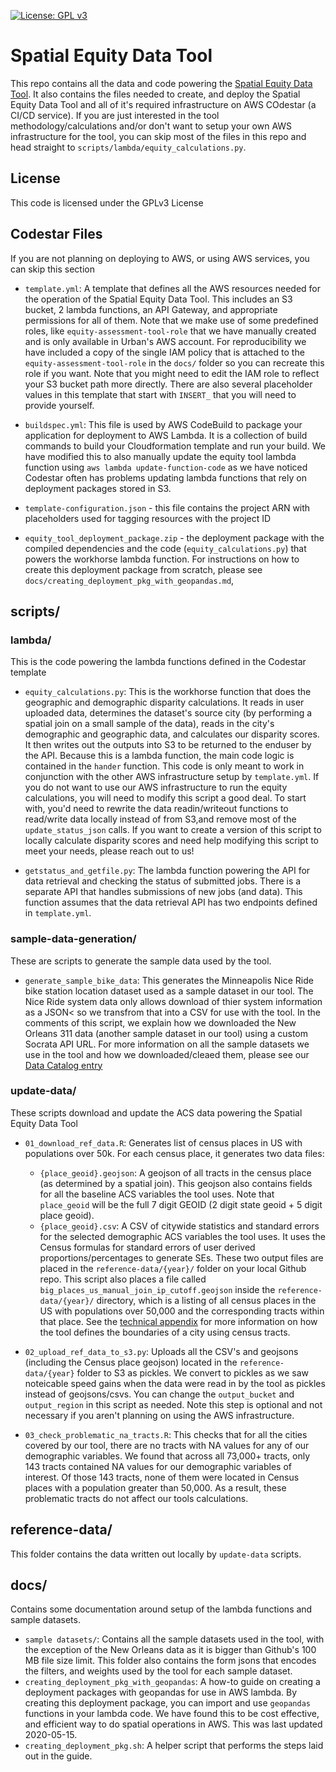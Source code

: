 [![License: GPL v3](https://img.shields.io/badge/License-GPLv3-blue.svg)](https://www.gnu.org/licenses/gpl-3.0)

# Spatial Equity Data Tool

This repo contains all the data and code powering the [Spatial Equity Data Tool](https://apps.urban.org/features/equity-data-tool/).
It also contains the files needed to create, and deploy the
Spatial Equity Data Tool and all of it's required infrastructure on AWS COdestar
(a CI/CD service). If you are just interested in the tool
methodology/calculations and/or don't want to setup your own AWS infrastructure
for the tool, you can skip most of the files in this repo and head straight to
`scripts/lambda/equity_calculations.py`.

## License
This code is licensed under the GPLv3 License

## Codestar Files
If you are not planning on deploying to AWS, or using AWS services, you can skip
this section

  - `template.yml`: A template that defines all the AWS resources needed for the
  operation of the Spatial Equity Data Tool. This includes an S3 bucket, 2 lambda
  functions, an API Gateway, and appropriate permissions for all of them. Note
  that we make use of some predefined roles, like `equity-assessment-tool-role`
  that we have manually created and is only available in Urban's AWS account. For
  reproducibility we have included a copy of the single IAM policy that is
  attached to the `equity-assessment-tool-role` in the `docs/` folder so you can
  recreate this role if you want. Note that you might need to edit the IAM role to
    reflect your S3 bucket path more directly. There are also several
    placeholder values in this template that start with `INSERT_` that you will
    need to provide yourself.

  - `buildspec.yml`: This file is used by AWS CodeBuild to package your
  application for deployment to AWS Lambda. It is a collection of build
  commands to build your Cloudformation template and run your build. We have
  modified this to also manually update the equity tool lambda function using
  `aws lambda update-function-code` as we have noticed Codestar often has
  problems updating lambda functions that rely on deployment packages stored
  in S3.

  - `template-configuration.json` - this file contains the project ARN with
  placeholders used for tagging resources with the project ID

  - `equity_tool_deployment_package.zip` - the deployment package with the
  compiled dependencies and the code (`equity_calculations.py`) that powers
  the workhorse lambda function. For instructions on how to create this
  deployment package from scratch, please see
  `docs/creating_deployment_pkg_with_geopandas.md`, 


## scripts/

### lambda/
This is the code powering the lambda functions defined in the Codestar template

  - `equity_calculations.py`: This is the workhorse function that does the
  geographic and demographic disparity calculations. It reads in user uploaded data,
  determines the dataset's source city (by performing a spatial join on a small
  sample of the data), reads in the city's demographic and geographic data, and
  calculates our disparity scores. It then writes out the outputs into S3 to be
  returned to the enduser by the API. Because this is a lambda function, the main
  code logic is contained in the `hander` function. This code is only meant to
  work in conjunction with the other AWS infrastructure setup by `template.yml`.
  If you do not want to use our AWS infrastructure to run the equity calculations,
  you will need to modify this script a good deal. To start with, you'd need to rewrite
  the data readin/writeout functions to read/write data locally instead of from
  S3,and remove most of the `update_status_json` calls. If you want to create a
  version of this script to locally calculate disparity scores and need help
  modifying this script to meet your needs, please reach out to us!


  - `getstatus_and_getfile.py`: The lambda function powering the API for data
  retrieval and checking the status of submitted jobs. There is a separate API
  that handles submissions of new jobs (and data). This function assumes that the
  data retrieval API has two endpoints defined in `template.yml`. 



### sample-data-generation/
These are scripts to generate the sample data used by the tool.

  - `generate_sample_bike_data`: This generates the Minneapolis Nice Ride bike
  station location dataset used as a sample dataset in our tool. The Nice Ride
  system data only allows download of thier system information as a JSON< so we
  transfrom that into a CSV for use with the tool. In the comments of this script,
  we explain how we downloaded the New Orleans 311 data (another sample
  dataset in our tool) using a custom Socrata API URL. For more information on all
  the sample datasets we use in the tool and how we downloaded/cleaed them, please
  see our [Data Catalog
  entry](https://datacatalog.urban.org/dataset/spatial-equity-data-tool-sample-datasets)


### update-data/

These scripts download and update the ACS data powering the Spatial Equity Data
Tool

  - `01_download_ref_data.R`: Generates list of census places in US with
  populations over 50k. For each census place, it generates two data files:
    - `{place_geoid}.geojson`: A geojson of all tracts in the census place (as
      determined by a spatial join). This geojson also contains fields for all
      the baseline ACS variables the tool uses. Note that `place_geoid` will
      be the full 7 digit GEOID (2 digit state geoid + 5 digit place geoid).
    - `{place_geoid}.csv`: A CSV of citywide statistics and standard errors for
      the selected demographic ACS variables the tool uses. It uses the Census
      formulas for standard errors of user derived proportions/percentages to
      generate SEs.
  These two output files are placed in the `reference-data/{year}/` folder
  on your local Github repo. This script also places a file called
  `big_places_us_manual_join_ip_cutoff.geojson` inside the `reference-data/{year}/`
  directory, which is a listing of all census places in the US with
      populations over 50,000 and the corresponding tracts within that place.
      See the [technical appendix](https://apps.urban.org/features/equity-data-tool/spatial_equity_technical_appendix.pdf)
      for more information on how the tool defines the boundaries of a city
      using census tracts.

  - `02_upload_ref_data_to_s3.py`: Uploads all the CSV's and geojsons (including
    the Census place geojson) located in the `reference-data/{year}` folder to
    S3 as pickles. We convert to pickles as we saw noteicable speed gains when
    the data were read in by the tool as pickles instead of geojsons/csvs. You
    can change the `output_bucket` and `output_region` in this script as needed.
    Note this step is optional and not necessary if you aren't planning on using
    the AWS infrastructure.

  - `03_check_problematic_na_tracts.R`: This checks that for all the cities covered by
  our tool, there are no tracts with NA values for any of our demographic
  variables. We found that across all 73,000+ tracts, only 143 tracts contained NA
  values for our demographic variables of interest. Of those 143 tracts, none of
  them were located in Census places with a population greater than 50,000. As a
  result, these problematic tracts do not affect our tools calculations.


## reference-data/
This folder contains the data written out locally by `update-data` scripts.

## docs/
Contains some documentation around setup of the lambda functions and sample
datasets.

  - `sample datasets/`: Contains all the sample datasets used in the tool, with
    the exception of the New Orleans data as it is bigger than Github's 100 MB
    file size limit. This folder also contains the form jsons that encodes the
    filters, and weights used by the tool for each sample dataset.
  - `creating_deployment_pkg_with_geopandas`: A how-to guide on creating a
    deployment packages with geopandas for use in AWS lambda. By creating this
    deployment package, you can import and use `geopandas` functions in your
    lambda code. We have found this to be cost effective, and efficient way to
    do spatial operations in AWS. This was last updated 2020-05-15.
  - `creating_deployment_pkg.sh`: A helper script that performs the steps laid
    out in the guide.




